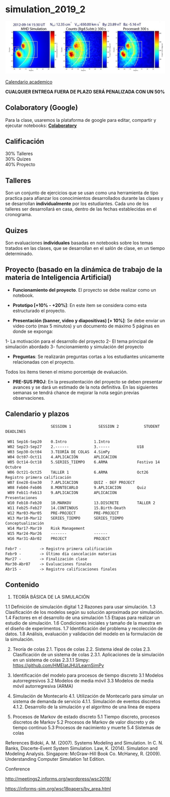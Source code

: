 # simulation_2019_2

<img src="/imgs/simulation_banner.jpg" style="width:700px;">

[Calendario academico](https://www.uis.edu.co/webUIS/es/academia/calendariosAcademicos/2019/acuerdoAcad064_2019.pdf)

**CUALQUIER ENTREGA FUERA DE PLAZO SERÁ PENALIZADA CON UN 50%**
                                

## Colaboratory (Google)

Para la clase, usaremos la plataforma de google para editar, compartir y ejecutar notebooks: [**Colaboratory**](https://colab.research.google.com/notebooks/welcome.ipynb) 

## Calificación
30% Talleres <br/>
30% Quizes <br/>
40% Proyecto <br/>

## Talleres

Son un conjunto de ejercicios que se usan como una herramienta de tipo practica para afianzar los conocimientos desarrollados durante las clases y se desarrollan **individualmente** por los estudiantes. Cada uno de los talleres ser desarrollará en casa, dentro de las fechas establecidas en el cronograma. 


## Quizes

Son evaluaciones **individuales** basadas en notebooks sobre los temas tratados en las clases, que se desarrollan en el salón de clase, en un tiempo determinado. 


## Proyecto (basado en la dinámica de trabajo de la materia de Inteligencia Artificial)

- **Funcionamiento del proyecto**. El proyecto se debe realizar como un notebook.  

- **Prototipo [+10% - +20%]**:  En este item se considera como esta estructurado el proyecto. 

- **Presentación (banner, video y diapositivas) [+ 10%]**:  Se debe enviar un video corto (max 5 minutos) y un documento de máximo 5 páginas en donde se exponga: 

1- La motivación para el desarrollo del proyecto
2- El tema principal de simulación abordado
3- funcionamiento y simulación del proyecto


- **Preguntas**: Se realizarán preguntas cortas a los estudiantes unicamente relacionadas con el proyecto. 
 
Todos los items tienen el mismo porcentaje de evaluación. 

- **PRE-SUS PROJ**: En la presustentación del proyecto se deben presentar avances y se dará un estimado de la nota definitiva. En las siguientes semanas se tendrá chance de mejorar la nota según previas observaciones. 




## Calendario y plazos

                        SESSION 1            SESSION 2           STUDENT DEADLINES

     W01 Sep16-Sep20    0.Intro            1.Intro
     W02 Sep23-Sep27    2.------           3.-----            U18
     W03 Sep30-Oct04    3.TEORÍA DE COLAS  4.SimPy
     W04 Oct07-Oct11    4.APLICACIÓN       APLICACION         
     W05 Oct14-Oct18    5.SERIES_TIEMPO    6.ARMA 	          Festivo 14 Octubre 
     W06 Oct21-Oct25    TALLER 1           6.ARMA             Oct26 Registro primera calificación
     W07 Ene28-Ene30    7.APLICACION       QUIZ - DEF PROJECT
     W08 Feb04-Feb06    8.MONTECARLO       9.APLICACION       Quiz
     W09 Feb11-Feb13    9.APLICACION       APLICACION         Presentaciones
     W10 Feb18-Feb20    10.MARKOV          13.DISCRETE        TALLER 2
     W11 Feb25-Feb27    14.CONTINOUS       15.Birth-Death
     W12 Mar03-Mar05    PRE-PROJECT        PRE-PROJECT
     W13 Mar10-Mar12    SERIES_TIEMPO      SERIES_TIEMPO      Conceptualización
     W14 Mar17-Mar19    Risk Management                   
     W15 Mar24-Mar26    -------            ------
     W16 Mar31-Abr02    PROJECT            PROJECT

    Febr7 -        -> Registro primera calificación
    Febr9 -        -> Último día cancelación materias
    Mar27 -        -> Finalización clase
    Mar30-Abr07    -> Evaluaciones finales
    Abr15 -        -> Registro calificaciones finales
    

## Contenido

1.	TEORÍA BÁSICA DE LA SIMULACIÓN

1.1	Definición de simulación digital
1.2	Razones para usar simulación.
1.3	Clasificación de los modelos según su solución aproximada por simulación.
1.4	Factores en el desarrollo de una simulación
1.5	Etapas para realizar un estudio de simulación.
1.6	Condiciones iniciales y tamaño de la muestra en el diseño de experimentos.
1.7	Identificación del problema y recolección de datos.
1.8	Análisis, evaluación y validación del modelo en la formulación de la simulación.

2. Teoría de colas 
2.1. Tipos de colas 
2.2. Sistema ideal de colas 
2.3. Clasificación de un sistema de colas
2.3.1. Aplicaciones de la simulación en un sistema de colas 
2.3.1.1 Simpy: https://github.com/HMEIatJHU/LearnSimPy

3. Identificación del modelo para procesos de tiempo discreto
3.1 Modelos autorregresivos
3.2 Modelos de media móvil
3.3 Modelos de media móvil autorregresiva (ARMA)

4. Simulación de Montecarlo 
4.1. Utilización de Montecarlo para simular un sistema de demanda de servicio 
4.1.1. Simulación de eventos discretos 
4.1.2. Desarrollo de la simulación y el algoritmo de una línea de espera 

5. Procesos de Markov de estado discreto
5.1 Tiempo discreto, procesos discretos de Markov
5.2 Procesos de Markov de valor discreto y de tiempo continuo
5.3 Procesos de nacimiento y muerte
5.4 Sistemas de colas

References
Bidoki, A. M. (2007). Systems Modeling and Simulation. In C. N. Banks, Discerte-Event System Simulation. Law, K. (2014). Simulation and Modeling Analysis. Singapore: McGraw-Hill Book Co.
McHaney, R. (2009). Understanding Computer Simulation 1st Edition. 

Conference

http://meetings2.informs.org/wordpress/wsc2019/

https://informs-sim.org/wsc18papers/by_area.html
